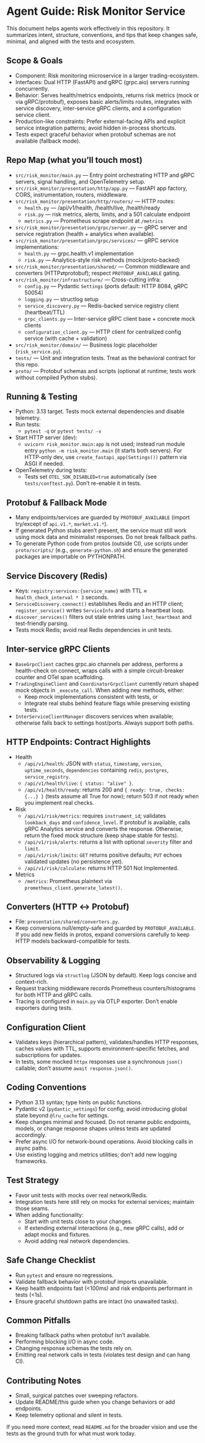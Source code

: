 # Agent Guide: Risk Monitor Service

This document helps agents work effectively in this repository. It summarizes intent, structure, conventions, and tips that keep changes safe, minimal, and aligned with the tests and ecosystem.

## Scope & Goals
- Component: Risk monitoring microservice in a larger trading-ecosystem.
- Interfaces: Dual HTTP (FastAPI) and gRPC (grpc.aio) servers running concurrently.
- Behavior: Serves health/metrics endpoints, returns risk metrics (mock or via gRPC/protobuf), exposes basic alerts/limits routes, integrates with service discovery, inter-service gRPC clients, and a configuration service client.
- Production-like constraints: Prefer external-facing APIs and explicit service integration patterns; avoid hidden in-process shortcuts.
- Tests expect graceful behavior when protobuf schemas are not available (fallback mode).

## Repo Map (what you’ll touch most)
- `src/risk_monitor/main.py` — Entry point orchestrating HTTP and gRPC servers, signal handling, and OpenTelemetry setup.
- `src/risk_monitor/presentation/http/app.py` — FastAPI app factory, CORS, instrumentation, routers, middleware.
- `src/risk_monitor/presentation/http/routers/` — HTTP routes:
  - `health.py` — /api/v1/health, /health/live, /health/ready
  - `risk.py` — risk metrics, alerts, limits, and a 501 calculate endpoint
  - `metrics.py` — Prometheus scrape endpoint at `/metrics`
- `src/risk_monitor/presentation/grpc/server.py` — gRPC server and service registration (health + analytics when available).
- `src/risk_monitor/presentation/grpc/services/` — gRPC service implementations:
  - `health.py` — grpc.health.v1 implementation
  - `risk.py` — Analytics-style risk methods (mock/proto-backed)
- `src/risk_monitor/presentation/shared/` — Common middleware and converters (HTTP⇄protobuf); respect `PROTOBUF_AVAILABLE` gating.
- `src/risk_monitor/infrastructure/` — Cross-cutting infra:
  - `config.py` — Pydantic `Settings` (ports default: HTTP 8084, gRPC 50054)
  - `logging.py` — structlog setup
  - `service_discovery.py` — Redis-backed service registry client (heartbeat/TTL)
  - `grpc_clients.py` — Inter-service gRPC client base + concrete mock clients
  - `configuration_client.py` — HTTP client for centralized config service (with cache + validation)
- `src/risk_monitor/domain/` — Business logic placeholder (`risk_service.py`).
- `tests/` — Unit and integration tests. Treat as the behavioral contract for this repo.
- `proto/` — Protobuf schemas and scripts (optional at runtime; tests work without compiled Python stubs).

## Running & Testing
- Python: 3.13 target. Tests mock external dependencies and disable telemetry.
- Run tests:
  - `pytest -q` or `pytest tests/ -v`
- Start HTTP server (dev):
  - `uvicorn risk_monitor.main:app` is not used; instead run module entry `python -m risk_monitor.main` (it starts both servers). For HTTP-only dev, use `create_fastapi_app(Settings())` pattern via ASGI if needed.
- OpenTelemetry during tests:
  - Tests set `OTEL_SDK_DISABLED=true` automatically (see `tests/conftest.py`). Don’t re-enable it in tests.

## Protobuf & Fallback Mode
- Many endpoints/services are guarded by `PROTOBUF_AVAILABLE` (import try/except of `api.v1.*`, `market.v1.*`).
- If generated Python stubs aren’t present, the service must still work using mock data and minimalist responses. Do not break fallback paths.
- To generate Python code from protos (outside CI), use scripts under `proto/scripts/` (e.g., `generate-python.sh`) and ensure the generated packages are importable on PYTHONPATH.

## Service Discovery (Redis)
- Keys: `registry:services:{service_name}` with TTL ≈ `health_check_interval * 3` seconds.
- `ServiceDiscovery.connect()` establishes Redis and an HTTP client; `register_service()` writes `ServiceInfo` and starts a heartbeat loop.
- `discover_services()` filters out stale entries using `last_heartbeat` and test-friendly parsing.
- Tests mock Redis; avoid real Redis dependencies in unit tests.

## Inter-service gRPC Clients
- `BaseGrpcClient` caches grpc.aio channels per address, performs a health-check on connect, wraps calls with a simple circuit-breaker counter and OTel span scaffolding.
- `TradingEngineClient` and `CoordinatorGrpcClient` currently return shaped mock objects in `_execute_call`. When adding new methods, either:
  - Keep mock implementations consistent with tests, or
  - Integrate real stubs behind feature flags while preserving existing tests.
- `InterServiceClientManager` discovers services when available; otherwise falls back to settings host/ports. Always support both paths.

## HTTP Endpoints: Contract Highlights
- Health
  - `/api/v1/health`: JSON with `status`, `timestamp`, `version`, `uptime_seconds`, `dependencies` containing `redis`, `postgres`, `service_registry`.
  - `/api/v1/health/live`: `{ status: "alive" }`.
  - `/api/v1/health/ready`: returns 200 and `{ ready: true, checks: {...} }` (tests assume all True for now); return 503 if not ready when you implement real checks.
- Risk
  - `/api/v1/risk/metrics`: requires `instrument_id`; validates `lookback_days` and `confidence_level`. If protobuf is available, calls gRPC Analytics service and converts the response. Otherwise, return the fixed mock structure (keep shape stable for tests).
  - `/api/v1/risk/alerts`: returns a list with optional `severity` filter and `limit`.
  - `/api/v1/risk/limits`: `GET` returns positive defaults; `PUT` echoes validated updates (no persistence yet).
  - `/api/v1/risk/calculate`: returns HTTP 501 Not Implemented.
- Metrics
  - `/metrics`: Prometheus plaintext via `prometheus_client.generate_latest()`.

## Converters (HTTP ↔ Protobuf)
- File: `presentation/shared/converters.py`.
- Keep conversions null/empty-safe and guarded by `PROTOBUF_AVAILABLE`. If you add new fields in protos, expand conversions carefully to keep HTTP models backward-compatible for tests.

## Observability & Logging
- Structured logs via `structlog` (JSON by default). Keep logs concise and context-rich.
- Request tracking middleware records Prometheus counters/histograms for both HTTP and gRPC calls.
- Tracing is configured in `main.py` via OTLP exporter. Don’t enable exporters during tests.

## Configuration Client
- Validates keys (hierarchical pattern), validates/handles HTTP responses, caches values with TTL, supports environment-specific fetches, and subscriptions for updates.
- In tests, some mocked `httpx` responses use a synchronous `json()` callable; don’t assume `await response.json()`.

## Coding Conventions
- Python 3.13 syntax; type hints on public functions.
- Pydantic v2 (`pydantic_settings`) for config; avoid introducing global state beyond `@lru_cache` for settings.
- Keep changes minimal and focused. Do not rename public endpoints, models, or change response shapes unless tests are updated accordingly.
- Prefer async I/O for network-bound operations. Avoid blocking calls in async paths.
- Use existing logging and metrics utilities; don’t add new logging frameworks.

## Test Strategy
- Favor unit tests with mocks over real network/Redis.
- Integration tests here still rely on mocks for external services; maintain those seams.
- When adding functionality:
  - Start with unit tests close to your changes.
  - If extending external interactions (e.g., new gRPC calls), add or adapt mocks and fixtures.
  - Avoid adding real network dependencies.

## Safe Change Checklist
- Run `pytest` and ensure no regressions.
- Validate fallback behavior with protobuf imports unavailable.
- Keep health endpoints fast (<100ms) and risk endpoints performant in tests (<1s).
- Ensure graceful shutdown paths are intact (no unawaited tasks).

## Common Pitfalls
- Breaking fallback paths when protobuf isn’t available.
- Performing blocking I/O in async code.
- Changing response schemas the tests rely on.
- Emitting real network calls in tests (violates test design and can hang CI).

## Contributing Notes
- Small, surgical patches over sweeping refactors.
- Update README/this guide when you change behaviors or add endpoints.
- Keep telemetry optional and silent in tests.

If you need more context, read `README.md` for the broader vision and use the tests as the ground truth for what must work today.
